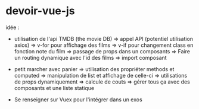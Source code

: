 # devoir-vue-js


idée  : 

- utilisation de l'api TMDB (the movie DB)
  => appel API (potentiel utilisation axios)
  => v-for pour affichage des films 
  => v-if pour changement class en fonction note du film
  => passage de props dans un composants
  => Faire un routing dynamique avec l'id des films 
  => import composant
  
- petit marcher avec panier 
  => utilisation des propriéter methods et computed
  => manipulation de list et affichage de celle-ci 
  => utilisations de props dynamiquement 
  => calcule de couts
  => gérer tous ça avec des composants et une liste statique
  
- Se renseigner sur Vuex pour l'intégrer dans un exos 


